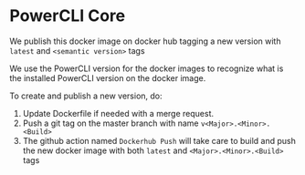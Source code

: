 # PowerCLI Core
We publish this docker image on docker hub tagging a new version with `latest` and `<semantic version>` tags

We use the PowerCLI version for the docker images to recognize what is the installed PowerCLI version on the docker image.

To create and publish a new version, do:
1. Update Dockerfile if needed with a merge request.
2. Push a git tag on the master branch with name `v<Major>.<Minor>.<Build>`
3. The github action named `Dockerhub Push` will take care to build and push the new docker image with both `latest` and `<Major>.<Minor>.<Build>` tags
